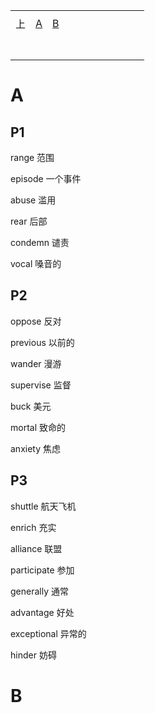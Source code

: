 |      |         |         |      |      |      |      |      |      |      |      |
| ---- | ------- | ------- | ---- | ---- | ---- | ---- | ---- | ---- | ---- | ---- |
|      |         |         |      |      |      |      |      |      |      |      |
| 上   | [A](#A) | [B](#B) |      |      |      |      |      |      |      |      |
|      |         |         |      |      |      |      |      |      |      |      |
|      |         |         |      |      |      |      |      |      |      |      |
|      |         |         |      |      |      |      |      |      |      |      |
|      |         |         |      |      |      |      |      |      |      |      |
|      |         |         |      |      |      |      |      |      |      |      |
|      |         |         |      |      |      |      |      |      |      |      |
|      |         |         |      |      |      |      |      |      |      |      |



# A

## P1

range	范围

episode	一个事件

abuse	滥用

rear	后部

condemn	谴责

vocal	嗓音的

## P2

oppose	反对

previous	以前的

wander	漫游

supervise	监督

buck	美元

mortal	致命的

anxiety	焦虑

## P3

shuttle	航天飞机

enrich	充实

alliance	联盟

participate	参加

generally	通常

advantage	好处

exceptional	异常的

hinder	妨碍











































# B